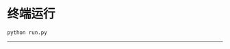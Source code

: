 # 终端运行

```shell
python run.py
```
****************************************************************************************************************************************************************************************************************************************************************************************************************************************************************************************************************************************************************************************************************************************************************************************************************************************************************************************************************************************************************************************************************************************************************************************************************************************************************************************************************************************************************
